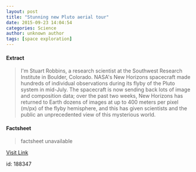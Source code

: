 ```yaml
---
layout: post
title: "Stunning new Pluto aerial tour"
date: 2015-09-23 14:04:54
categories: Science
author: unknown author
tags: [space exploration]
---
```



#### Extract
>I'm Stuart Robbins, a research scientist at the Southwest Research Institute in Boulder, Colorado. NASA's New Horizons spacecraft made hundreds of individual observations during its flyby of the Pluto system in mid-July. The spacecraft is now sending back lots of image and composition data; over the past two weeks, New Horizons has returned to Earth dozens of images at up to 400 meters per pixel (m/px) of the flyby hemisphere, and this has given scientists and the public an unprecedented view of this mysterious world.

#### Factsheet
>factsheet unavailable

[Visit Link](http://phys.org/news/2015-09-stunning-pluto-aerial.html)

id:  188347
